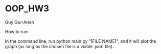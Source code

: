 # OOP_HW3
Guy Gur-Arieh

How to run:

In the command line, run python main.py "[FILE NAME]", and it will plot the graph (as long as the chosen file is a viable .json file).
